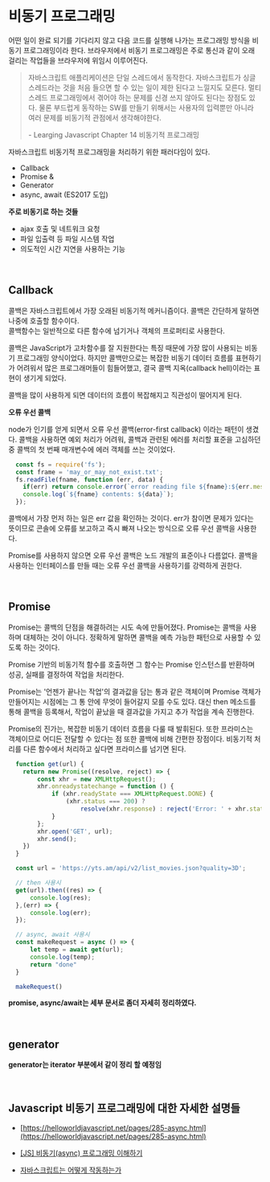 # 비동기 프로그래밍

어떤 일이 완료 되기를 기다리지 않고 다음 코드를 실행해 나가는 프로그래밍 방식을 비동기 프로그래밍이라 한다. 브라우저에서 비동기 프로그래밍은 주로 통신과 같이 오래 걸리는 작업들을 브라우저에 위임시 이루어진다.

> 자바스크립트 애플리케이션은 단일 스레드에서 동작한다. 자바스크립트가 싱글 스레드라는 것을 처음 들으면 할 수 있는 일이 제한 된다고 느낄지도 모른다. 멀티스레드 프로그래밍에서 겪어야 하는 문제를 신경 쓰지 않아도 된다는 장점도 있다. 물론 부드럽게 동작하는 SW를 만들기 위해서는 사용자의 입력뿐만 아니라 여러 문제를 비동기적 관점에서 생각해야한다.
> 
> \- Learging Javascript Chapter 14 비동기적 프로그래밍

자바스크립트 비동기적 프로그래밍을 처리하기 위한 패러다임이 있다.

- Callback
- Promise & 
- Generator
- async, await (ES2017 도입) 

**주로 비동기로 하는 것들**

- ajax 호출 및 네트워크 요청
- 파일 입출력 등 파일 시스템 작업
- 의도적인 시간 지연을 사용하는 기능

<br/>

## Callback

콜백은 자바스크립트에서 가장 오래된 비동기적 메커니즘이다. 콜백은 간단하게 말하면 나중에 호출할 함수이다.  
콜백함수는 일반적으로 다른 함수에 넘기거나 객체의 프로퍼티로 사용한다.

콜백은 JavaScript가 고차함수를 잘 지원한다는 특징 때문에 가장 많이 사용되는 비동기 프로그래밍 양식이었다. 하지만 콜백만으로는 복잡한 비동기 데이터 흐름를 표현하기가 어려워서 많은 프로그래머들이 힘들어했고, 결국 콜백 지옥(callback hell)이라는 표현이 생기게 되었다.

콜백을 많이 사용하게 되면 데이터의 흐름이 복잡해지고 직관성이 떨어지게 된다.

**오류 우선 콜백**

node가 인기를 얻게 되면서 오류 우선 콜백(error-first callback) 이라는 패턴이 생겼다. 콜백을 사용하면 예외 처리가 어려워, 콜백과 관련된 에러를 처리할 표준을 고심하던 중 콜백의 첫 번째 매개변수에 에러 객체를 쓰는 것이었다.

```javascript
  const fs = require('fs');
  const frame = 'may_or_may_not_exist.txt';
  fs.readFile(fname, function (err, data) {
    if(err) return console.error(`error reading file ${fname}:${err.message}`;
    console.log(`${fname} contents: ${data}`);
  });
```

콜백에서 가장 먼저 하는 일은 err 값을 확인하는 것이다. err가 참이면 문제가 있다는 뜻이므로 콘솔에 오류를 보고하고 즉시 빠져 나오는 방식으로 오류 우선 콜백을 사용한다. 

Promise를 사용하지 않으면 오류 우선 콜백은 노드 개발의 표준이나 다름없다. 콜백을 사용하는 인터페이스를 만들 때는 오류 우선 콜백을 사용하기를 강력하게 권한다.

<br/>

## Promise

Promise는 콜백의 단점을 해결하려는 시도 속에 만들어졌다. Promise는 콜백을 사용하며 대체하는 것이 아니다. 정확하게 말하면 콜백을 예측 가능한 패턴으로 사용할 수 있도록 하는 것이다.

Promise 기반의 비동기적 함수를 호출하면 그 함수는 Promise 인스턴스를 반환하며 성공, 실패를 결정하여 작업을 처리한다.

Promise는 '언젠가 끝나는 작업'의 결과값을 담는 통과 같은 객체이며 Promise 객체가 만들어지는 시점에는 그 통 안에 무엇이 들어갈지 모를 수도 있다. 대신 then 메소드를 통해 콜백을 등록해서, 작업이 끝났을 때 결과값을 가지고 추가 작업을 계속 진행한다.

Promise의 진가는, 복잡한 비동기 데이터 흐름을 다룰 때 발휘된다. 또한 프라미스는 객체이므로 어디든 전달할 수 있다는 점 또한 콜백에 비해 간편한 장점이다. 비동기적 처리를 다른 함수에서 처리하고 싶다면 프라미스를 넘기면 된다.

```javascript
  function get(url) {
    return new Promise((resolve, reject) => {
        const xhr = new XMLHttpRequest();
        xhr.onreadystatechange = function () {
            if (xhr.readyState === XMLHttpRequest.DONE) {
                (xhr.status === 200) ? 
                    resolve(xhr.response) : reject('Error: ' + xhr.status);
            }
        };  
        xhr.open('GET', url);
        xhr.send();
    })
  }

  const url = 'https://yts.am/api/v2/list_movies.json?quality=3D';

  // then 사용시
  get(url).then((res) => {
      console.log(res); 
  },(err) => {
      console.log(err);
  });

  // async, await 사용시
  const makeRequest = async () => {
      let temp = await get(url);
      console.log(temp);
      return "done"
  }

  makeRequest()
```

**promise, async/await는 세부 문서로 좀더 자세히 정리하였다.**

<br/>

## generator

**generator는 iterator 부분에서 같이 정리 할 예정임**

<br/>

## Javascript 비동기 프로그래밍에 대한 자세한 설명들

- [https://helloworldjavascript.net/pages/285-async.html](https://helloworldjavascript.net/pages/285-async.html) 

- [[JS] 비동기(async) 프로그래밍 이해하기](https://medium.com/@skc7401/js-%EB%B9%84%EB%8F%99%EA%B8%B0-async-%ED%94%84%EB%A1%9C%EA%B7%B8%EB%9E%98%EB%B0%8D-%EC%9D%B4%ED%95%B4%ED%95%98%EA%B8%B0-1-7dc99ecf4ca6)

- [자바스크립트는 어떻게 작동하는가](https://engineering.huiseoul.com/자바스크립트는-어떻게-작동하는가-이벤트-루프와-비동기-프로그래밍의-부상-async-await을-이용한-코딩-팁-다섯-가지-df65ffb4e7e)
